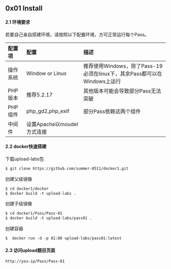 ## 0x01 Install

#### 2.1 环境要求

若要自己亲自搭建环境，请按照以下配置环境，方可正常运行每个Pass。

|配置项|配置|描述|
|:---|:---|:---|
|操作系统|Window or Linux|推荐使用Windows，除了Pass-19必须在linux下，其余Pass都可以在Windows上运行|
|PHP版本|推荐5.2.17|其他版本可能会导致部分Pass无法突破|
|PHP组件|php_gd2,php_exif|部分Pass依赖这两个组件|
|中间件|设置Apache以moudel方式连接||

#### 2.2 docker快速搭建

下载upload-labs包

```txt
$ git clone https://github.com/summer-0511/docker1.git
```

创建父级镜像

```txt
$ cd docker1/docker
$ docker build -t upload-labs .
```

创建子级镜像

```txt
$ cd docker1/Pass/Pass-01
$ docker build -t upload-labs/pass01 .
```

创建容器

```
$  docker run -d -p 81:80 upload-labs/pass01:latest
```

#### 2.3 访问upload题目页面

```txt
http://you-ip/Pass/Pass-01
```



